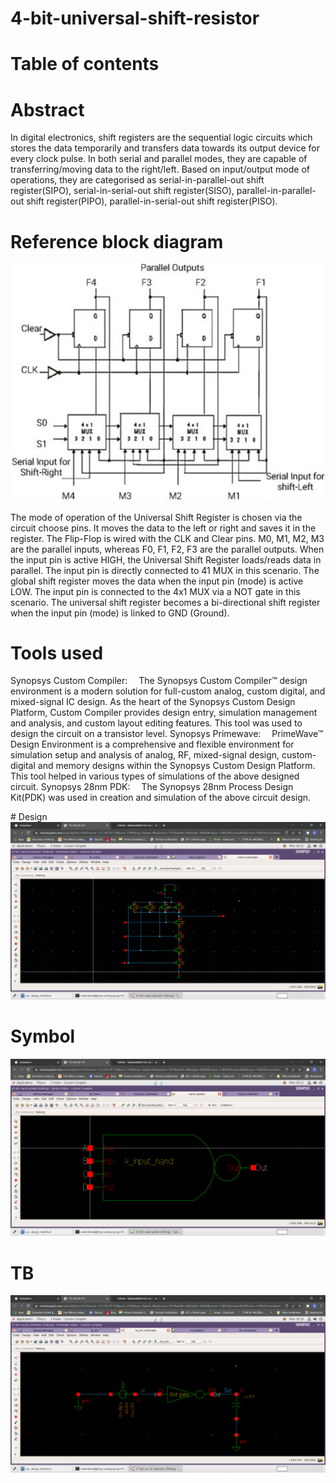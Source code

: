 # 4-bit-universal-shift-resistor
# Table of contents
# Abstract
<p>In digital electronics, shift registers are the sequential logic circuits which stores the data temporarily and transfers
data towards its output device for every clock pulse. In both serial
and parallel modes, they are capable of transferring/moving
data to the right/left. Based on input/output mode of operations,
they are categorised as serial-in-parallel-out shift register(SIPO),
serial-in-serial-out shift register(SISO), parallel-in-parallel-out
shift register(PIPO), parallel-in-serial-out shift register(PISO).</p>

# Reference block diagram
<img src="https://github.com/My1id/4-bit-universal-shift-resistor/blob/main/Design/Screenshot%20(32).png"  />
<p>
The mode of operation of the Universal Shift Register is
chosen via the circuit choose pins. It moves the data to the
left or right and saves it in the register. The Flip-Flop is wired
with the CLK and Clear pins. M0, M1, M2, M3 are the parallel
inputs, whereas F0, F1, F2, F3 are the parallel outputs. When
the input pin is active HIGH, the Universal Shift Register
loads/reads data in parallel. The input pin is directly connected
to 41 MUX in this scenario. The global shift register moves
the data when the input pin (mode) is active LOW. The input
pin is connected to the 4x1 MUX via a NOT gate in this
scenario. The universal shift register becomes a bi-directional
shift register when the input pin (mode) is linked to GND
(Ground).
</p>

# Tools used 
<p>
    Synopsys Custom Compiler:  The Synopsys Custom Compiler™ design environment is a modern solution for full-custom analog, custom digital, and mixed-signal IC design. As the heart of the Synopsys Custom Design Platform, Custom Compiler provides design entry, simulation management and analysis, and custom layout editing features. This tool was used to design the circuit on a transistor level.
  Synopsys Primewave:  PrimeWave™ Design Environment is a comprehensive and flexible environment for simulation setup and analysis of analog, RF, mixed-signal design, custom-digital and memory designs within the Synopsys Custom Design Platform. This tool helped in various types of simulations of the above designed circuit.
  Synopsys 28nm PDK:  The Synopsys 28nm Process Design Kit(PDK) was used in creation and simulation of the above circuit design.
</p>
# Design
<img src="https://github.com/My1id/4-bit-universal-shift-resistor/blob/main/Design/NAND_Design.png" />

# Symbol
<img src="https://github.com/My1id/4-bit-universal-shift-resistor/blob/main/Design/NAND_Symbol.png" />

# TB
<img src="https://github.com/My1id/4-bit-universal-shift-resistor/blob/main/Design/NOT_TB.png" />
  
  
  
  
  
  
  
  
  
  
  
  
  
  
  
  
  
  
  
  
  
  
  
  
  
  
  
  
  
  
  
  
  
  
  
  
  
  
  
  
  
  
  
  
  
  
  
